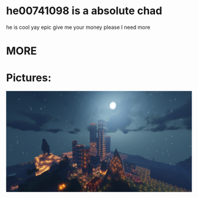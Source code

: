 # he00741098 is a absolute chad
he is cool
yay
epic
give me your money
please
I need more
# MORE
# Pictures:
<img src="server.png">
